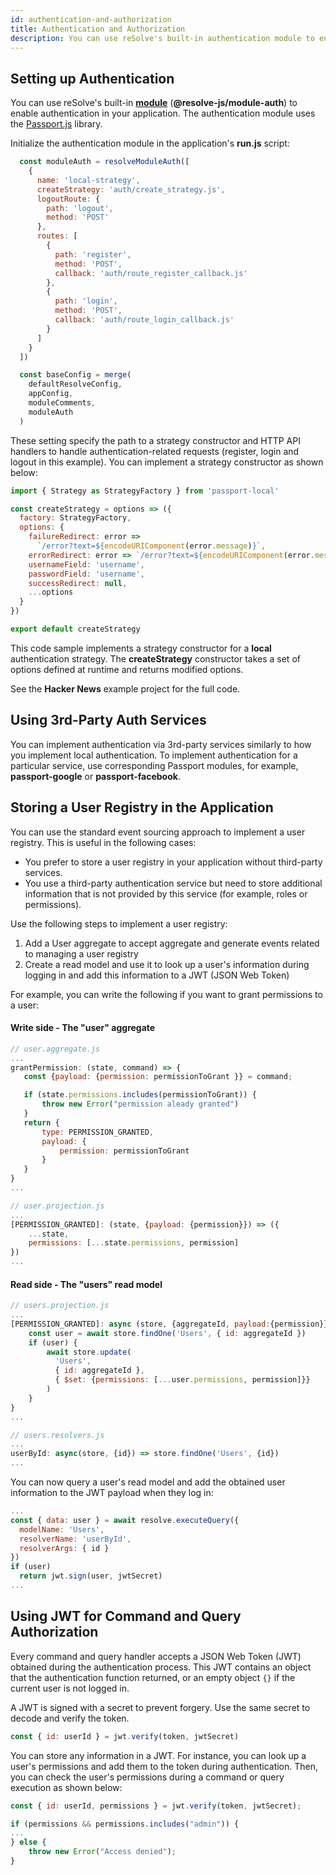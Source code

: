 ```yaml
---
id: authentication-and-authorization
title: Authentication and Authorization
description: You can use reSolve's built-in authentication module to enable authentication in your application.
---
```


## Setting up Authentication

You can use reSolve's built-in **[module](./advanced-techniques.md#modules)** (**@resolve-js/module-auth**) to enable authentication in your application. The authentication module uses the [Passport.js](http://www.passportjs.org/) library.

Initialize the authentication module in the application's **run.js** script:

<!-- prettier-ignore-start -->

[embedmd]:# (../examples/hacker-news/run.js /^[[:blank:]]+const moduleAuth/ /^[[:blank:]]+\)/)
```js
  const moduleAuth = resolveModuleAuth([
    {
      name: 'local-strategy',
      createStrategy: 'auth/create_strategy.js',
      logoutRoute: {
        path: 'logout',
        method: 'POST'
      },
      routes: [
        {
          path: 'register',
          method: 'POST',
          callback: 'auth/route_register_callback.js'
        },
        {
          path: 'login',
          method: 'POST',
          callback: 'auth/route_login_callback.js'
        }
      ]
    }
  ])

  const baseConfig = merge(
    defaultResolveConfig,
    appConfig,
    moduleComments,
    moduleAuth
  )
```

<!-- prettier-ignore-end -->

These setting specify the path to a strategy constructor and HTTP API handlers to handle authentication-related requests (register, login and logout in this example). You can implement a strategy constructor as shown below:

<!-- prettier-ignore-start -->

[embedmd]:# (../examples/hacker-news/auth/create_strategy.js /^/ /\n$/)
```js
import { Strategy as StrategyFactory } from 'passport-local'

const createStrategy = options => ({
  factory: StrategyFactory,
  options: {
    failureRedirect: error =>
      `/error?text=${encodeURIComponent(error.message)}`,
    errorRedirect: error => `/error?text=${encodeURIComponent(error.message)}`,
    usernameField: 'username',
    passwordField: 'username',
    successRedirect: null,
    ...options
  }
})

export default createStrategy
```

<!-- prettier-ignore-end -->

This code sample implements a strategy constructor for a **local** authentication strategy. The **createStrategy** constructor takes a set of options defined at runtime and returns modified options.

See the **Hacker News** example project for the full code.

## Using 3rd-Party Auth Services

You can implement authentication via 3rd-party services similarly to how you implement local authentication. To implement authentication for a particular service, use corresponding Passport modules, for example, **passport-google** or **passport-facebook**.

## Storing a User Registry in the Application

You can use the standard event sourcing approach to implement a user registry. This is useful in the following cases:

- You prefer to store a user registry in your application without third-party services.
- You use a third-party authentication service but need to store additional information that is not provided by this service (for example, roles or permissions).

Use the following steps to implement a user registry:

1. Add a User aggregate to accept aggregate and generate events related to managing a user registry
2. Create a read model and use it to look up a user's information during logging in and add this information to a JWT (JSON Web Token)

For example, you can write the following if you want to grant permissions to a user:

#### Write side - The "user" aggregate

```js
// user.aggregate.js
...
grantPermission: (state, command) => {
   const {payload: {permission: permissionToGrant }} = command;

   if (state.permissions.includes(permissionToGrant)) {
       throw new Error("permission aleady granted")
   }
   return {
       type: PERMISSION_GRANTED,
       payload: {
           permission: permissionToGrant
       }
   }
}
...
```

```js
// user.projection.js
...
[PERMISSION_GRANTED]: (state, {payload: {permission}}) => ({
    ...state,
    permissions: [...state.permissions, permission]
})
...
```

#### Read side - The "users" read model

```js
// users.projection.js
...
[PERMISSION_GRANTED]: async (store, {aggregateId, payload:{permission}}) => {
    const user = await store.findOne('Users', { id: aggregateId })
    if (user) {
        await store.update(
          'Users',
          { id: aggregateId },
          { $set: {permissions: [...user.permissions, permission]}}
        )
    }
}
...
```

```js
// users.resolvers.js
...
userById: async(store, {id}) => store.findOne('Users', {id})
...
```

You can now query a user's read model and add the obtained user information to the JWT payload when they log in:

```js
...
const { data: user } = await resolve.executeQuery({
  modelName: 'Users',
  resolverName: 'userById',
  resolverArgs: { id }
})
if (user)
  return jwt.sign(user, jwtSecret)
...
```

## Using JWT for Command and Query Authorization

Every command and query handler accepts a JSON Web Token (JWT) obtained during the authentication process. This JWT contains an object that the authentication function returned, or an empty object `{}` if the current user is not logged in.

A JWT is signed with a secret to prevent forgery. Use the same secret to decode and verify the token.

```js
const { id: userId } = jwt.verify(token, jwtSecret)
```

You can store any information in a JWT. For instance, you can look up a user's permissions and add them to the token
during authentication. Then, you can check the user's permissions during a command or query execution as shown below:

```js
const { id: userId, permissions } = jwt.verify(token, jwtSecret);

if (permissions && permissions.includes("admin")) {
...
} else {
    throw new Error("Access denied");
}
```
